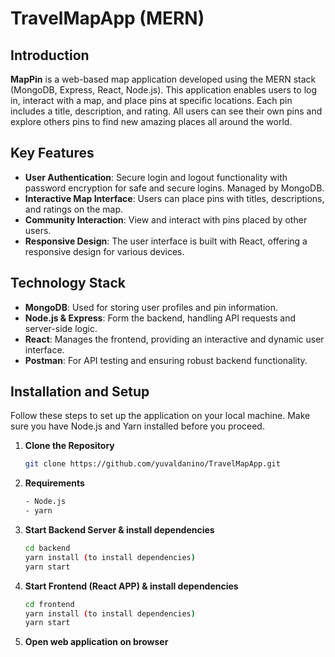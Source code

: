 # TravelMapApp (MERN)

## Introduction
**MapPin** is a web-based map application developed using the MERN stack (MongoDB, Express, React, Node.js). 
This application enables users to log in, interact with a map, and place pins at specific locations. Each pin includes a title, description, and rating. 
All users can see their own pins and explore others pins to find new amazing places all around the world. 

## Key Features
- **User Authentication**: Secure login and logout functionality with password encryption for safe and secure logins. Managed by MongoDB.
- **Interactive Map Interface**: Users can place pins with titles, descriptions, and ratings on the map.
- **Community Interaction**: View and interact with pins placed by other users.
- **Responsive Design**: The user interface is built with React, offering a responsive design for various devices.

## Technology Stack
- **MongoDB**: Used for storing user profiles and pin information.
- **Node.js & Express**: Form the backend, handling API requests and server-side logic.
- **React**: Manages the frontend, providing an interactive and dynamic user interface.
- **Postman**: For API testing and ensuring robust backend functionality.

## Installation and Setup
Follow these steps to set up the application on your local machine. Make sure you have Node.js and Yarn installed before you proceed.

1. **Clone the Repository**
   ```bash
   git clone https://github.com/yuvaldanino/TravelMapApp.git
2. **Requirements**  
   ```bash
   - Node.js
   - yarn 
3. **Start Backend Server & install dependencies**
   ```bash
   cd backend
   yarn install (to install dependencies)
   yarn start
4. **Start Frontend (React APP) & install dependencies**
   ```bash
   cd frontend
   yarn install (to install dependencies)
   yarn start
5. **Open web application on browser**
   
